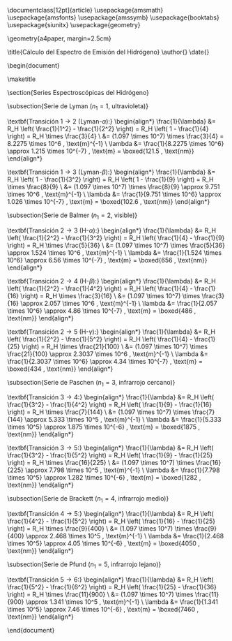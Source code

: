 \documentclass[12pt]{article}
\usepackage{amsmath}
\usepackage{amsfonts}
\usepackage{amssymb}
\usepackage{booktabs}
\usepackage{siunitx}
\usepackage{geometry}

\geometry{a4paper, margin=2.5cm}

\title{Cálculo del Espectro de Emisión del Hidrógeno}
\author{}
\date{}

\begin{document}

\maketitle

\section{Series Espectroscópicas del Hidrógeno}

\subsection{Serie de Lyman ($n_1 = 1$, ultravioleta)}

\textbf{Transición $1 \rightarrow 2$ (Lyman-$\alpha$):}
\begin{align*}
\frac{1}{\lambda} &= R_H \left( \frac{1}{1^2} - \frac{1}{2^2} \right) = R_H \left( 1 - \frac{1}{4} \right) = R_H \times \frac{3}{4} \\
&= (1.097 \times 10^7) \times \frac{3}{4} = 8.2275 \times 10^6 \, \text{m}^{-1} \\
\lambda &= \frac{1}{8.2275 \times 10^6} \approx 1.215 \times 10^{-7} \, \text{m} = \boxed{121.5 \, \text{nm}}
\end{align*}

\textbf{Transición $1 \rightarrow 3$ (Lyman-$\beta$):}
\begin{align*}
\frac{1}{\lambda} &= R_H \left( 1 - \frac{1}{3^2} \right) = R_H \left( 1 - \frac{1}{9} \right) = R_H \times \frac{8}{9} \\
&= (1.097 \times 10^7) \times \frac{8}{9} \approx 9.751 \times 10^6 \, \text{m}^{-1} \\
\lambda &= \frac{1}{9.751 \times 10^6} \approx 1.026 \times 10^{-7} \, \text{m} = \boxed{102.6 \, \text{nm}}
\end{align*}

\subsection{Serie de Balmer ($n_1 = 2$, visible)}

\textbf{Transición $2 \rightarrow 3$ (H-$\alpha$):}
\begin{align*}
\frac{1}{\lambda} &= R_H \left( \frac{1}{2^2} - \frac{1}{3^2} \right) = R_H \left( \frac{1}{4} - \frac{1}{9} \right) = R_H \times \frac{5}{36} \\
&= (1.097 \times 10^7) \times \frac{5}{36} \approx 1.524 \times 10^6 \, \text{m}^{-1} \\
\lambda &= \frac{1}{1.524 \times 10^6} \approx 6.56 \times 10^{-7} \, \text{m} = \boxed{656 \, \text{nm}}
\end{align*}

\textbf{Transición $2 \rightarrow 4$ (H-$\beta$):}
\begin{align*}
\frac{1}{\lambda} &= R_H \left( \frac{1}{2^2} - \frac{1}{4^2} \right) = R_H \left( \frac{1}{4} - \frac{1}{16} \right) = R_H \times \frac{3}{16} \\
&= (1.097 \times 10^7) \times \frac{3}{16} \approx 2.057 \times 10^6 \, \text{m}^{-1} \\
\lambda &= \frac{1}{2.057 \times 10^6} \approx 4.86 \times 10^{-7} \, \text{m} = \boxed{486 \, \text{nm}}
\end{align*}

\textbf{Transición $2 \rightarrow 5$ (H-$\gamma$):}
\begin{align*}
\frac{1}{\lambda} &= R_H \left( \frac{1}{2^2} - \frac{1}{5^2} \right) = R_H \left( \frac{1}{4} - \frac{1}{25} \right) = R_H \times \frac{21}{100} \\
&= (1.097 \times 10^7) \times \frac{21}{100} \approx 2.3037 \times 10^6 \, \text{m}^{-1} \\
\lambda &= \frac{1}{2.3037 \times 10^6} \approx 4.34 \times 10^{-7} \, \text{m} = \boxed{434 \, \text{nm}}
\end{align*}

\subsection{Serie de Paschen ($n_1 = 3$, infrarrojo cercano)}

\textbf{Transición $3 \rightarrow 4$:}
\begin{align*}
\frac{1}{\lambda} &= R_H \left( \frac{1}{3^2} - \frac{1}{4^2} \right) = R_H \left( \frac{1}{9} - \frac{1}{16} \right) = R_H \times \frac{7}{144} \\
&= (1.097 \times 10^7) \times \frac{7}{144} \approx 5.333 \times 10^5 \, \text{m}^{-1} \\
\lambda &= \frac{1}{5.333 \times 10^5} \approx 1.875 \times 10^{-6} \, \text{m} = \boxed{1875 \, \text{nm}}
\end{align*}

\textbf{Transición $3 \rightarrow 5$:}
\begin{align*}
\frac{1}{\lambda} &= R_H \left( \frac{1}{3^2} - \frac{1}{5^2} \right) = R_H \left( \frac{1}{9} - \frac{1}{25} \right) = R_H \times \frac{16}{225} \\
&= (1.097 \times 10^7) \times \frac{16}{225} \approx 7.798 \times 10^5 \, \text{m}^{-1} \\
\lambda &= \frac{1}{7.798 \times 10^5} \approx 1.282 \times 10^{-6} \, \text{m} = \boxed{1282 \, \text{nm}}
\end{align*}

\subsection{Serie de Brackett ($n_1 = 4$, infrarrojo medio)}

\textbf{Transición $4 \rightarrow 5$:}
\begin{align*}
\frac{1}{\lambda} &= R_H \left( \frac{1}{4^2} - \frac{1}{5^2} \right) = R_H \left( \frac{1}{16} - \frac{1}{25} \right) = R_H \times \frac{9}{400} \\
&= (1.097 \times 10^7) \times \frac{9}{400} \approx 2.468 \times 10^5 \, \text{m}^{-1} \\
\lambda &= \frac{1}{2.468 \times 10^5} \approx 4.05 \times 10^{-6} \, \text{m} = \boxed{4050 \, \text{nm}}
\end{align*}

\subsection{Serie de Pfund ($n_1 = 5$, infrarrojo lejano)}

\textbf{Transición $5 \rightarrow 6$:}
\begin{align*}
\frac{1}{\lambda} &= R_H \left( \frac{1}{5^2} - \frac{1}{6^2} \right) = R_H \left( \frac{1}{25} - \frac{1}{36} \right) = R_H \times \frac{11}{900} \\
&= (1.097 \times 10^7) \times \frac{11}{900} \approx 1.341 \times 10^5 \, \text{m}^{-1} \\
\lambda &= \frac{1}{1.341 \times 10^5} \approx 7.46 \times 10^{-6} \, \text{m} = \boxed{7460 \, \text{nm}}
\end{align*}

\end{document}
